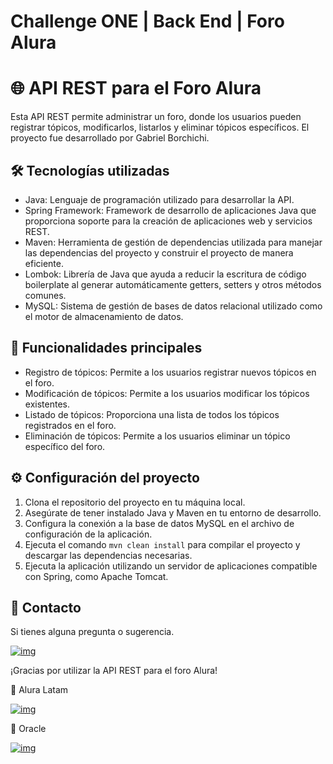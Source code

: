 # Challenge ONE | Back End | Foro Alura 


# 🌐 API REST para el Foro Alura

Esta API REST permite administrar un foro, donde los usuarios pueden registrar tópicos, modificarlos, listarlos y eliminar tópicos específicos. El proyecto fue desarrollado por Gabriel Borchichi.

## 🛠️ Tecnologías utilizadas

- Java: Lenguaje de programación utilizado para desarrollar la API.
- Spring Framework: Framework de desarrollo de aplicaciones Java que proporciona soporte para la creación de aplicaciones web y servicios REST.
- Maven: Herramienta de gestión de dependencias utilizada para manejar las dependencias del proyecto y construir el proyecto de manera eficiente.
- Lombok: Librería de Java que ayuda a reducir la escritura de código boilerplate al generar automáticamente getters, setters y otros métodos comunes.
- MySQL: Sistema de gestión de bases de datos relacional utilizado como el motor de almacenamiento de datos.

## 🚀 Funcionalidades principales

- Registro de tópicos: Permite a los usuarios registrar nuevos tópicos en el foro.
- Modificación de tópicos: Permite a los usuarios modificar los tópicos existentes.
- Listado de tópicos: Proporciona una lista de todos los tópicos registrados en el foro.
- Eliminación de tópicos: Permite a los usuarios eliminar un tópico específico del foro.

## ⚙️ Configuración del proyecto

1. Clona el repositorio del proyecto en tu máquina local.
2. Asegúrate de tener instalado Java y Maven en tu entorno de desarrollo.
3. Configura la conexión a la base de datos MySQL en el archivo de configuración de la aplicación.
4. Ejecuta el comando `mvn clean install` para compilar el proyecto y descargar las dependencias necesarias.
5. Ejecuta la aplicación utilizando un servidor de aplicaciones compatible con Spring, como Apache Tomcat.

## 📧 Contacto

Si tienes alguna pregunta o sugerencia.

[![img](https://camo.githubusercontent.com/c00f87aeebbec37f3ee0857cc4c20b21fefde8a96caf4744383ebfe44a47fe3f/68747470733a2f2f696d672e736869656c64732e696f2f62616467652f2d4c696e6b6564496e2d2532333030373742353f7374796c653d666f722d7468652d6261646765266c6f676f3d6c696e6b6564696e266c6f676f436f6c6f723d7768697465)](https://www.linkedin.com/in/gabriel-borchichi/)


¡Gracias por utilizar la API REST para el foro Alura!


💙 Alura Latam

[![img](https://camo.githubusercontent.com/c00f87aeebbec37f3ee0857cc4c20b21fefde8a96caf4744383ebfe44a47fe3f/68747470733a2f2f696d672e736869656c64732e696f2f62616467652f2d4c696e6b6564496e2d2532333030373742353f7374796c653d666f722d7468652d6261646765266c6f676f3d6c696e6b6564696e266c6f676f436f6c6f723d7768697465)](https://www.linkedin.com/company/alura-latam/mycompany/)

🧡 Oracle

[![img](https://camo.githubusercontent.com/c00f87aeebbec37f3ee0857cc4c20b21fefde8a96caf4744383ebfe44a47fe3f/68747470733a2f2f696d672e736869656c64732e696f2f62616467652f2d4c696e6b6564496e2d2532333030373742353f7374796c653d666f722d7468652d6261646765266c6f676f3d6c696e6b6564696e266c6f676f436f6c6f723d7768697465)](https://www.linkedin.com/company/oracle/)


